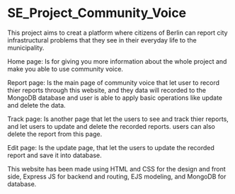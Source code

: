 # SE_Project_Community_Voice

This project aims to creat a platform where citizens of Berlin can report city infrastructural problems that they see in their everyday life to the municipality.

Home page:
Is for giving you more information about the whole project and make you able to use community voice.

Report page:
Is the main page of community voice that let user to record thier reports through this website, and they data will recorded to the MongoDB database and user is able to apply basic operations like update and delete the data.

Track page:
Is another page that let the users to see and track thier reports, and let users to update and delete the recorded reports. users can also delete the report from this page.

Edit page:
Is the update page, that let the users to update the recorded report and save it into database.

This website has been made using HTML and CSS for the design and front side, Express JS for backend and routing, EJS modeling, and MongoDB for database.
